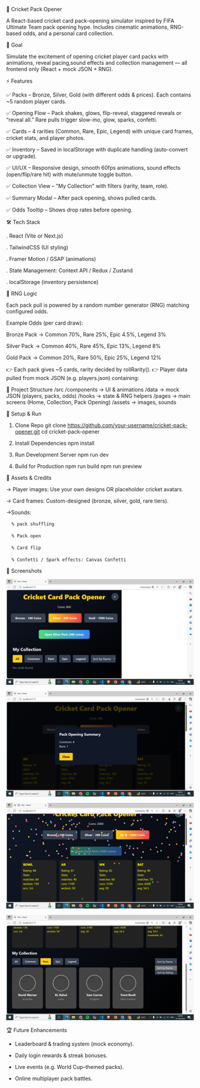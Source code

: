🏏 Cricket Pack Opener

A React-based cricket card pack–opening simulator inspired by FIFA Ultimate Team pack opening hype.
Includes cinematic animations, RNG-based odds, and a personal card collection.

🎯 Goal

Simulate the excitement of opening cricket player card packs with animations, reveal pacing,sound effects and collection management — all frontend only (React + mock JSON + RNG).

⚡ Features

✅ Packs – Bronze, Silver, Gold (with different odds & prices). Each contains ~5 random player cards.

✅ Opening Flow – Pack shakes, glows, flip-reveal, staggered reveals or “reveal all.” Rare pulls trigger slow-mo, glow, sparks, confetti.

✅ Cards – 4 rarities (Common, Rare, Epic, Legend) with unique card frames, cricket stats, and player photos.

✅ Inventory – Saved in localStorage with duplicate handling (auto-convert or upgrade).

✅ UI/UX – Responsive design, smooth 60fps animations, sound effects (open/flip/rare hit) with mute/unmute toggle button.

✅ Collection View – "My Collection" with filters (rarity, team, role).

✅ Summary Modal – After pack opening, shows pulled cards.

✅ Odds Tooltip – Shows drop rates before opening.

🛠️ Tech Stack

. React (Vite or Next.js)

. TailwindCSS (UI styling)

. Framer Motion / GSAP (animations)

. State Management: Context API / Redux / Zustand

. localStorage (inventory persistence)

🎲 RNG Logic

Each pack pull is powered by a random number generator (RNG) matching configured odds.

Example Odds (per card draw):

Bronze Pack → Common 70%, Rare 25%, Epic 4.5%, Legend 3%

Silver Pack → Common 40%, Rare 45%, Epic 13%, Legend 8%

Gold Pack → Common 20%, Rare 50%, Epic 25%, Legend 12%


👉 Each pack gives ~5 cards, rarity decided by rollRarity().
👉 Player data pulled from mock JSON (e.g. players.json) containing:


📂 Project Structure
/src
  /components   → UI & animations
  /data         → mock JSON (players, packs, odds)
  /hooks        → state & RNG helpers
  /pages        → main screens (Home, Collection, Pack Opening)
  /assets       → images, sounds

🚀 Setup & Run
1. Clone Repo
git clone https://github.com/your-username/cricket-pack-opener.git
cd cricket-pack-opener

2. Install Dependencies
npm install

3. Run Development Server
npm run dev

4. Build for Production
npm run build
npm run preview

🎨 Assets & Credits

-> Player images: Use your own designs OR placeholder cricket avatars.

-> Card frames: Custom-designed (bronze, silver, gold, rare tiers).

->Sounds:

      % pack shuffling 

      % Pack open 

      % Card flip 

      % Confetti / Spark effects: Canvas Confetti


📸 Screenshots

 ![Pack Selection Screen](image.png)

![Pack Opening Animation](image-1.png)

 ![Rare Card Reveal (confetti)](image-2.png)

![My Collection](image-3.png)

🏆 Future Enhancements

* Leaderboard & trading system (mock economy).

* Daily login rewards & streak bonuses.

* Live events (e.g. World Cup–themed packs).

* Online multiplayer pack battles.